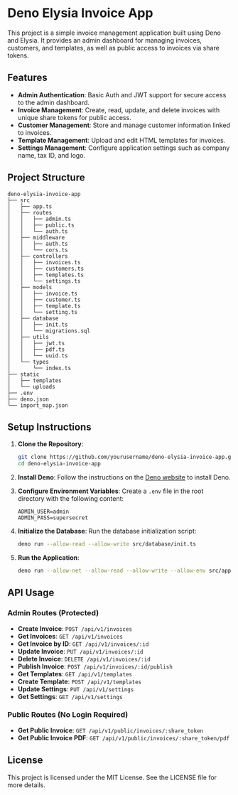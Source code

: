 # Deno Elysia Invoice App

This project is a simple invoice management application built using Deno and Elysia. It provides an admin dashboard for managing invoices, customers, and templates, as well as public access to invoices via share tokens.

## Features

- **Admin Authentication**: Basic Auth and JWT support for secure access to the admin dashboard.
- **Invoice Management**: Create, read, update, and delete invoices with unique share tokens for public access.
- **Customer Management**: Store and manage customer information linked to invoices.
- **Template Management**: Upload and edit HTML templates for invoices.
- **Settings Management**: Configure application settings such as company name, tax ID, and logo.

## Project Structure

```
deno-elysia-invoice-app
├── src
│   ├── app.ts
│   ├── routes
│   │   ├── admin.ts
│   │   ├── public.ts
│   │   └── auth.ts
│   ├── middleware
│   │   ├── auth.ts
│   │   └── cors.ts
│   ├── controllers
│   │   ├── invoices.ts
│   │   ├── customers.ts
│   │   ├── templates.ts
│   │   └── settings.ts
│   ├── models
│   │   ├── invoice.ts
│   │   ├── customer.ts
│   │   ├── template.ts
│   │   └── setting.ts
│   ├── database
│   │   ├── init.ts
│   │   └── migrations.sql
│   ├── utils
│   │   ├── jwt.ts
│   │   ├── pdf.ts
│   │   └── uuid.ts
│   └── types
│       └── index.ts
├── static
│   ├── templates
│   └── uploads
├── .env
├── deno.json
└── import_map.json
```

## Setup Instructions

1. **Clone the Repository**:
   ```bash
   git clone https://github.com/yourusername/deno-elysia-invoice-app.git
   cd deno-elysia-invoice-app
   ```

2. **Install Deno**: Follow the instructions on the [Deno website](https://deno.land/) to install Deno.

3. **Configure Environment Variables**: Create a `.env` file in the root directory with the following content:
   ```
   ADMIN_USER=admin
   ADMIN_PASS=supersecret
   ```

4. **Initialize the Database**: Run the database initialization script:
   ```bash
   deno run --allow-read --allow-write src/database/init.ts
   ```

5. **Run the Application**:
   ```bash
   deno run --allow-net --allow-read --allow-write --allow-env src/app.ts
   ```

## API Usage

### Admin Routes (Protected)

- **Create Invoice**: `POST /api/v1/invoices`
- **Get Invoices**: `GET /api/v1/invoices`
- **Get Invoice by ID**: `GET /api/v1/invoices/:id`
- **Update Invoice**: `PUT /api/v1/invoices/:id`
- **Delete Invoice**: `DELETE /api/v1/invoices/:id`
- **Publish Invoice**: `POST /api/v1/invoices/:id/publish`
- **Get Templates**: `GET /api/v1/templates`
- **Create Template**: `POST /api/v1/templates`
- **Update Settings**: `PUT /api/v1/settings`
- **Get Settings**: `GET /api/v1/settings`

### Public Routes (No Login Required)

- **Get Public Invoice**: `GET /api/v1/public/invoices/:share_token`
- **Get Public Invoice PDF**: `GET /api/v1/public/invoices/:share_token/pdf`

## License

This project is licensed under the MIT License. See the LICENSE file for more details.